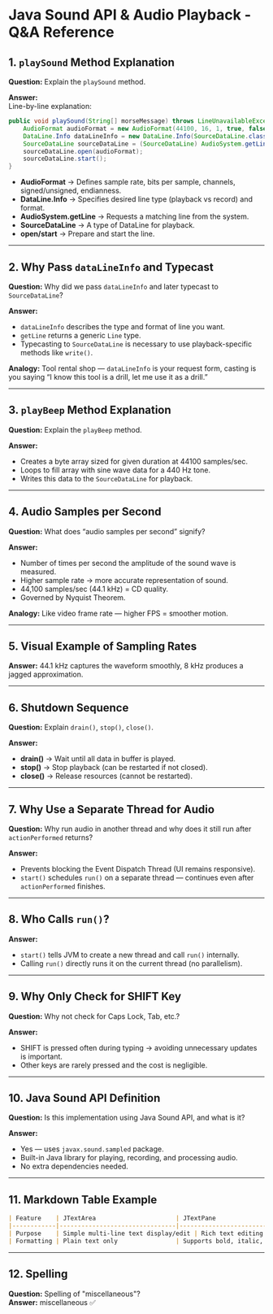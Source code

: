 # Java Sound API & Audio Playback - Q&A Reference

## 1. `playSound` Method Explanation
**Question:** Explain the `playSound` method.

**Answer:**  
Line-by-line explanation:
```java
public void playSound(String[] morseMessage) throws LineUnavailableException {
    AudioFormat audioFormat = new AudioFormat(44100, 16, 1, true, false);
    DataLine.Info dataLineInfo = new DataLine.Info(SourceDataLine.class, audioFormat);
    SourceDataLine sourceDataLine = (SourceDataLine) AudioSystem.getLine(dataLineInfo);
    sourceDataLine.open(audioFormat);
    sourceDataLine.start();
}
```
- **AudioFormat** → Defines sample rate, bits per sample, channels, signed/unsigned, endianness.
- **DataLine.Info** → Specifies desired line type (playback vs record) and format.
- **AudioSystem.getLine** → Requests a matching line from the system.
- **SourceDataLine** → A type of DataLine for playback.
- **open/start** → Prepare and start the line.

---

## 2. Why Pass `dataLineInfo` and Typecast
**Question:** Why did we pass `dataLineInfo` and later typecast to `SourceDataLine`?

**Answer:**
- `dataLineInfo` describes the type and format of line you want.
- `getLine` returns a generic `Line` type.
- Typecasting to `SourceDataLine` is necessary to use playback-specific methods like `write()`.

**Analogy:** Tool rental shop — `dataLineInfo` is your request form, casting is you saying “I know this tool is a drill, let me use it as a drill.”

---

## 3. `playBeep` Method Explanation
**Question:** Explain the `playBeep` method.

**Answer:**
- Creates a byte array sized for given duration at 44100 samples/sec.
- Loops to fill array with sine wave data for a 440 Hz tone.
- Writes this data to the `SourceDataLine` for playback.

---

## 4. Audio Samples per Second
**Question:** What does “audio samples per second” signify?

**Answer:**
- Number of times per second the amplitude of the sound wave is measured.
- Higher sample rate → more accurate representation of sound.
- 44,100 samples/sec (44.1 kHz) = CD quality.
- Governed by Nyquist Theorem.

**Analogy:** Like video frame rate — higher FPS = smoother motion.

---

## 5. Visual Example of Sampling Rates
**Answer:** 44.1 kHz captures the waveform smoothly, 8 kHz produces a jagged approximation.

---

## 6. Shutdown Sequence
**Question:** Explain `drain()`, `stop()`, `close()`.

**Answer:**
- **drain()** → Wait until all data in buffer is played.
- **stop()** → Stop playback (can be restarted if not closed).
- **close()** → Release resources (cannot be restarted).

---

## 7. Why Use a Separate Thread for Audio
**Question:** Why run audio in another thread and why does it still run after `actionPerformed` returns?

**Answer:**
- Prevents blocking the Event Dispatch Thread (UI remains responsive).
- `start()` schedules `run()` on a separate thread — continues even after `actionPerformed` finishes.

---

## 8. Who Calls `run()`?
**Answer:**
- `start()` tells JVM to create a new thread and call `run()` internally.
- Calling `run()` directly runs it on the current thread (no parallelism).

---

## 9. Why Only Check for SHIFT Key
**Question:** Why not check for Caps Lock, Tab, etc.?

**Answer:**
- SHIFT is pressed often during typing → avoiding unnecessary updates is important.
- Other keys are rarely pressed and the cost is negligible.

---

## 10. Java Sound API Definition
**Question:** Is this implementation using Java Sound API, and what is it?

**Answer:**
- Yes — uses `javax.sound.sampled` package.
- Built-in Java library for playing, recording, and processing audio.
- No extra dependencies needed.

---

## 11. Markdown Table Example
```md
| Feature    | JTextArea                      | JTextPane                               |
|------------|--------------------------------|------------------------------------------|
| Purpose    | Simple multi-line text display/edit | Rich text editing & formatting          |
| Formatting | Plain text only                | Supports bold, italic, colors, fonts, styles |
```

---

## 12. Spelling
**Question:** Spelling of "miscellaneous"?  
**Answer:** miscellaneous ✅

